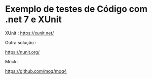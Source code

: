 # Exemplo de testes de Código com .net 7 e XUnit
 
XUnit : https://xunit.net/

Outra solução :

https://nunit.org/

Mock:

https://github.com/moq/moq4

